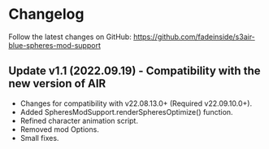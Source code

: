 # Changelog

Follow the latest changes on GitHub: https://github.com/fadeinside/s3air-blue-spheres-mod-support

## Update v1.1 (2022.09.19) - Compatibility with the new version of AIR

* Changes for compatibility with v22.08.13.0+ (Required v22.09.10.0+).
* Added SpheresModSupport.renderSpheresOptimize() function.
* Refined character animation script.
* Removed mod Options.
* Small fixes.